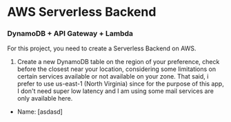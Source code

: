 # AWS Serverless Backend
### DynamoDB + API Gateway + Lambda

For this project, you need to create a Serverless Backend on AWS.

1. Create a new DynamoDB table on the region of your preference, check before the closest near your location, considering some limitations on certain services available or not available on your zone. That said, i prefer to use us-east-1 (North Virginia) since for the purpose of this app, I don't need super low latency and I am using some mail services are only available here.

- Name: [asdasd]